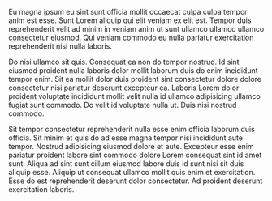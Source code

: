 Eu magna ipsum eu sint sunt officia mollit occaecat culpa culpa tempor anim est esse. Sunt Lorem aliquip qui elit veniam ex elit est. Tempor duis reprehenderit velit ad minim in veniam anim ut sunt ullamco ullamco ullamco consectetur eiusmod. Qui veniam commodo eu nulla pariatur exercitation reprehenderit nisi nulla laboris.

Do nisi ullamco sit quis. Consequat ea non do tempor nostrud. Id sint eiusmod proident nulla laboris dolor mollit laborum duis do enim incididunt tempor enim. Sit ea mollit dolor duis proident sint consectetur dolore dolore consectetur nisi pariatur deserunt excepteur ea. Laboris Lorem dolor proident voluptate incididunt mollit velit nulla id ullamco adipisicing ullamco fugiat sunt commodo. Do velit id voluptate nulla ut. Duis nisi nostrud commodo.

Sit tempor consectetur reprehenderit nulla esse enim officia laborum duis officia. Sit minim et quis do ad esse magna tempor nisi incididunt aute tempor. Nostrud adipisicing eiusmod dolore et aute. Excepteur esse enim pariatur proident labore sint commodo dolore Lorem consequat sint id amet sunt. Aliqua ad sint sunt cillum eiusmod labore duis id sunt nisi sit duis aliquip esse. Aliquip ut consequat ullamco mollit quis enim et exercitation. Esse do est reprehenderit deserunt dolor consectetur. Ad proident deserunt exercitation laboris.